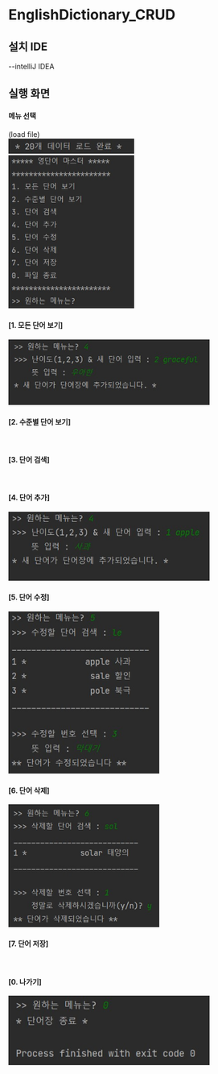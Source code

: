 # EnglishDictionary_CRUD

## 설치 IDE
--intelliJ IDEA

## 실행 화면

#### 메뉴 선택
(load file)<br/>
<img src='screenshots/loadFile.jpg' width = '250'>
<br/>
<img src='screenshots/selectMenu.jpg' width = '250'>

#### [1. 모든 단어 보기]
<img src='screenshots/listVoca.jpg' width = '400'>

#### [2. 수준별 단어 보기]
<img src=''>

#### [3. 단어 검색]
<img src=''>

#### [4. 단어 추가]
<img src='screenshots/addVoca.jpg' width = '400'>

#### [5. 단어 수정]
<img src='screenshots/updateVoca.jpg' width = '300'>

#### [6. 단어 삭제]
<img src='screenshots/deleteVoca.jpg' width = '300'>

#### [7. 단어 저장]
<img src=''>

#### [0. 나가기]
<img src='screenshots/exit.jpg' width = '400'>
